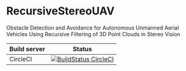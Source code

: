 # RecursiveStereoUAV
Obstacle Detection and Avoidance for Autonomous Unmanned Aerial Vehicles Using Recursive Filtering of 3D Point Clouds in Stereo Vision

| Build server  | Status |
|---------------|--------|
| CircleCI | [![BuildStatus CircleCI](https://circleci.com/gh/JonathanSchmalhofer/RecursiveStereoUAV.svg?style=svg)](https://circleci.com/gh/JonathanSchmalhofer/RecursiveStereoUAV) |